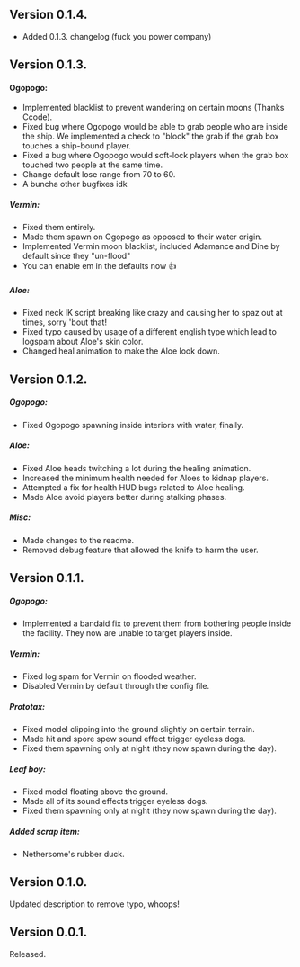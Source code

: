 ## Version 0.1.4.

- Added 0.1.3. changelog (fuck you power company)

## Version 0.1.3.

#### Ogopogo:
- Implemented blacklist to prevent wandering on certain moons (Thanks Ccode).
- Fixed bug where Ogopogo would be able to grab people who are inside the ship. We implemented a check to "block" the grab if the grab box touches a ship-bound player.
- Fixed a bug where Ogopogo would soft-lock players when the grab box touched two people at the same time.
- Change default lose range from 70 to 60.
- A buncha other bugfixes idk

##### Vermin:
- Fixed them entirely.
- Made them spawn on Ogopogo as opposed to their water origin.
- Implemented Vermin moon blacklist, included Adamance and Dine by default since they "un-flood"
- You can enable em in the defaults now :thumbsup:

##### Aloe:
- Fixed neck IK script breaking like crazy and causing her to spaz out at times, sorry 'bout that!
- Fixed typo caused by usage of a different english type which lead to logspam about Aloe's skin color.
- Changed heal animation to make the Aloe look down.

## Version 0.1.2.

##### Ogopogo:
- Fixed Ogopogo spawning inside interiors with water, finally.

##### Aloe:
- Fixed Aloe heads twitching a lot during the healing animation.
- Increased the minimum health needed for Aloes to kidnap players.
- Attempted a fix for health HUD bugs related to Aloe healing.
- Made Aloe avoid players better during stalking phases.

##### Misc:
- Made changes to the readme.
- Removed debug feature that allowed the knife to harm the user.

## Version 0.1.1.

##### Ogopogo:
- Implemented a bandaid fix to prevent them from bothering people inside the facility. They now are unable to target players inside.

##### Vermin:
- Fixed log spam for Vermin on flooded weather.
- Disabled Vermin by default through the config file.

##### Prototax:
- Fixed model clipping into the ground slightly on certain terrain.
- Made hit and spore spew sound effect trigger eyeless dogs.
- Fixed them spawning only at night (they now spawn during the day).

##### Leaf boy:
- Fixed model floating above the ground.
- Made all of its sound effects trigger eyeless dogs.
- Fixed them spawning only at night (they now spawn during the day).

##### Added scrap item:
- Nethersome's rubber duck.

## Version 0.1.0.

Updated description to remove typo, whoops!

## Version 0.0.1.

Released.